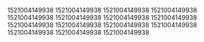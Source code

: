 1521004149938
1521004149938
1521004149938
1521004149938
1521004149938
1521004149938
1521004149938
1521004149938
1521004149938
1521004149938
1521004149938
1521004149938
1521004149938
1521004149938
1521004149938
